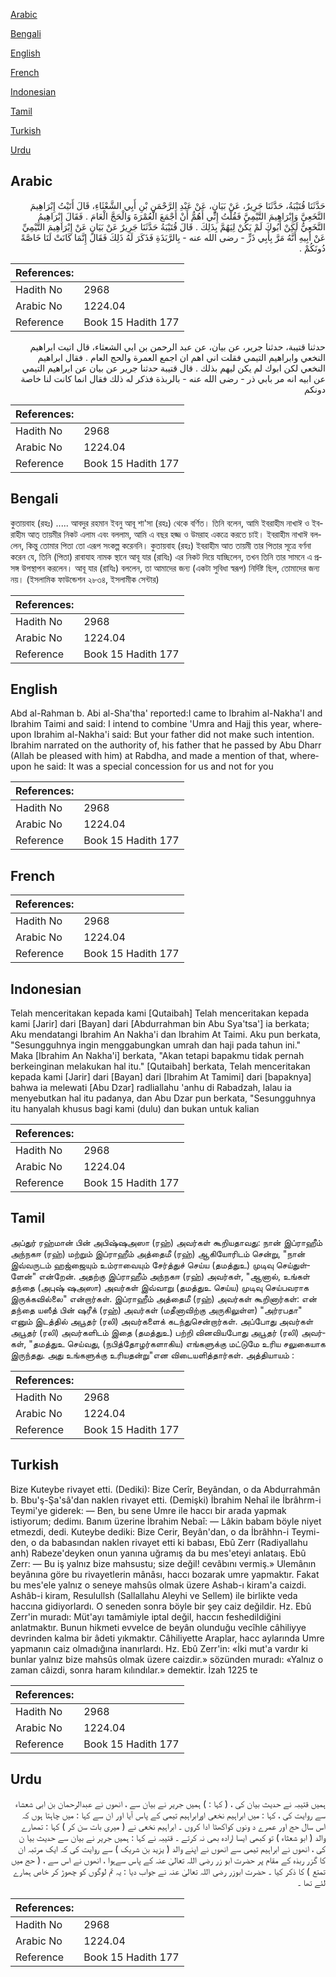 [Arabic](#arabic)

[Bengali](#bengali)

[English](#english)

[French](#french)

[Indonesian](#indonesian)

[Tamil](#tamil)

[Turkish](#turkish)

[Urdu](#urdu)

## Arabic


<div dir="rtl" lang="ar" style={{fontSize:'larger',backgroundColor:'#f8f9fa',padding:20}}>
حَدَّثَنَا قُتَيْبَةُ، حَدَّثَنَا جَرِيرٌ، عَنْ بَيَانٍ، عَنْ عَبْدِ الرَّحْمَنِ بْنِ أَبِي الشَّعْثَاءِ، قَالَ أَتَيْتُ إِبْرَاهِيمَ النَّخَعِيَّ وَإِبْرَاهِيمَ التَّيْمِيَّ فَقُلْتُ إِنِّي أَهُمُّ أَنْ أَجْمَعَ الْعُمْرَةَ وَالْحَجَّ الْعَامَ ‏.‏ فَقَالَ إِبْرَاهِيمُ النَّخَعِيُّ لَكِنْ أَبُوكَ لَمْ يَكُنْ لِيَهُمَّ بِذَلِكَ ‏.‏ قَالَ قُتَيْبَةُ حَدَّثَنَا جَرِيرٌ عَنْ بَيَانٍ عَنْ إِبْرَاهِيمَ التَّيْمِيِّ عَنْ أَبِيهِ أَنَّهُ مَرَّ بِأَبِي ذَرٍّ - رضى الله عنه - بِالرَّبَذَةِ فَذَكَرَ لَهُ ذَلِكَ فَقَالَ إِنَّمَا كَانَتْ لَنَا خَاصَّةً دُونَكُمْ ‏.‏
</div>
<div style={{backgroundColor:'#f8f9fa',padding:20, marginBottom: 10}}><table> <thead> <tr> <th>References:</th> <th></th> </tr> </thead> <tbody><tr><td>Hadith No</td><td>2968</td></tr><tr><td>Arabic No</td><td>1224.04</td></tr><tr><td>Reference</td><td>Book 15 Hadith 177</td></tr></tbody></table></div>


<div dir="rtl" lang="ar" style={{fontSize:'larger',backgroundColor:'#f8f9fa',padding:20}}>
حدثنا قتيبة، حدثنا جرير، عن بيان، عن عبد الرحمن بن ابي الشعثاء، قال اتيت ابراهيم النخعي وابراهيم التيمي فقلت اني اهم ان اجمع العمرة والحج العام . فقال ابراهيم النخعي لكن ابوك لم يكن ليهم بذلك . قال قتيبة حدثنا جرير عن بيان عن ابراهيم التيمي عن ابيه انه مر بابي ذر - رضى الله عنه - بالربذة فذكر له ذلك فقال انما كانت لنا خاصة دونكم
</div>
<div style={{backgroundColor:'#f8f9fa',padding:20, marginBottom: 10}}><table> <thead> <tr> <th>References:</th> <th></th> </tr> </thead> <tbody><tr><td>Hadith No</td><td>2968</td></tr><tr><td>Arabic No</td><td>1224.04</td></tr><tr><td>Reference</td><td>Book 15 Hadith 177</td></tr></tbody></table></div>

## Bengali


<div dir="ltr" lang="bn" style={{fontSize:'larger',backgroundColor:'#f8f9fa',padding:20}}>
কুতায়বাহ (রহঃ) ..... আবদুর রহমান ইবনু আবূ শা'সা (রহঃ) থেকে বর্ণিত। তিনি বলেন, আমি ইবরাহীম নাখাঈ ও ইবরাহীম আত্ তায়মীর নিকট এলাম এবং বললাম, আমি এ বছর হজ্জ ও উমরাহ একত্রে করতে চাই। ইবরাহীম নাখাঈ বললেন, কিন্তু তোমার পিতা তো এরূপ সংকল্প করেননি। কুতায়বাহ (রহঃ) ইবরাহীম আত তায়মী তার পিতার সূত্রে বর্ণনা করেন যে, তিনি (পিতা) রাবাযাহ নামক স্থানে আবূ যার (রাযিঃ) এর নিকট দিয়ে যাচ্ছিলেন, তখন তিনি তার সামনে এ প্রসঙ্গ উপস্থাপন করলেন। আবূ যার (রাযিঃ) বললেন, তা আমাদের জন্য (একটা সুবিধা স্বরূপ) নির্দিষ্ট ছিল, তোমাদের জন্য নয়। (ইসলামিক ফাউন্ডেশন ২৮৩৪, ইসলামীক সেন্টার)
</div>
<div style={{backgroundColor:'#f8f9fa',padding:20, marginBottom: 10}}><table> <thead> <tr> <th>References:</th> <th></th> </tr> </thead> <tbody><tr><td>Hadith No</td><td>2968</td></tr><tr><td>Arabic No</td><td>1224.04</td></tr><tr><td>Reference</td><td>Book 15 Hadith 177</td></tr></tbody></table></div>

## English


<div dir="ltr" lang="en" style={{fontSize:'larger',backgroundColor:'#f8f9fa',padding:20}}>
Abd al-Rahman b. Abi al-Sha'tha' reported:I came to Ibrahim al-Nakha'I and Ibrahim Taimi and said: I intend to combine 'Umra and Hajj this year, whereupon Ibrahim al-Nakha'i said: But your father did not make such intention. Ibrahim narrated on the authority of, his father that he passed by Abu Dharr (Allah be pleased with him) at Rabdha, and made a mention of that, whereupon he said: It was a special concession for us and not for you
</div>
<div style={{backgroundColor:'#f8f9fa',padding:20, marginBottom: 10}}><table> <thead> <tr> <th>References:</th> <th></th> </tr> </thead> <tbody><tr><td>Hadith No</td><td>2968</td></tr><tr><td>Arabic No</td><td>1224.04</td></tr><tr><td>Reference</td><td>Book 15 Hadith 177</td></tr></tbody></table></div>

## French


<div dir="ltr" lang="fr" style={{fontSize:'larger',backgroundColor:'#f8f9fa',padding:20}}>

</div>
<div style={{backgroundColor:'#f8f9fa',padding:20, marginBottom: 10}}><table> <thead> <tr> <th>References:</th> <th></th> </tr> </thead> <tbody><tr><td>Hadith No</td><td>2968</td></tr><tr><td>Arabic No</td><td>1224.04</td></tr><tr><td>Reference</td><td>Book 15 Hadith 177</td></tr></tbody></table></div>

## Indonesian


<div dir="ltr" lang="id" style={{fontSize:'larger',backgroundColor:'#f8f9fa',padding:20}}>
Telah menceritakan kepada kami [Qutaibah] Telah menceritakan kepada kami [Jarir] dari [Bayan] dari [Abdurrahman bin Abu Sya'tsa'] ia berkata; Aku mendatangi Ibrahim An Nakha'i dan Ibrahim At Taimi. Aku pun berkata, "Sesungguhnya ingin menggabungkan umrah dan haji pada tahun ini." Maka [Ibrahim An Nakha'i] berkata, "Akan tetapi bapakmu tidak pernah berkeinginan melakukan hal itu." [Qutaibah] berkata, Telah menceritakan kepada kami [Jarir] dari [Bayan] dari [Ibrahim At Tamimi] dari [bapaknya] bahwa ia melewati [Abu Dzar] radliallahu 'anhu di Rabadzah, lalau ia menyebutkan hal itu padanya, dan Abu Dzar pun berkata, "Sesungguhnya itu hanyalah khusus bagi kami (dulu) dan bukan untuk kalian
</div>
<div style={{backgroundColor:'#f8f9fa',padding:20, marginBottom: 10}}><table> <thead> <tr> <th>References:</th> <th></th> </tr> </thead> <tbody><tr><td>Hadith No</td><td>2968</td></tr><tr><td>Arabic No</td><td>1224.04</td></tr><tr><td>Reference</td><td>Book 15 Hadith 177</td></tr></tbody></table></div>

## Tamil


<div dir="ltr" lang="ta" style={{fontSize:'larger',backgroundColor:'#f8f9fa',padding:20}}>
அப்துர் ரஹ்மான் பின் அபிஷ்ஷஅஸா (ரஹ்) அவர்கள் கூறியதாவது: நான் இப்ராஹீம் அந்நகஈ (ரஹ்) மற்றும் இப்ராஹீம் அத்தைமீ (ரஹ்) ஆகியோரிடம் சென்று, "நான் இவ்வருடம் ஹஜ்ஜையும் உம்ராவையும் சேர்த்துச் செய்ய (தமத்துஉ) முடிவு செய்துள்ளேன்" என்றேன். அதற்கு இப்ராஹீம் அந்நகஈ (ரஹ்) அவர்கள், "ஆனால், உங்கள் தந்தை (அபுஷ் ஷஅஸா) அவர்கள் இவ்வாறு (தமத்துஉ செய்ய) முடிவு செய்பவராக இருக்கவில்லை" என்றார்கள். இப்ராஹீம் அத்தைமீ (ரஹ்) அவர்கள் கூறினார்கள்: என் தந்தை யஸீத் பின் ஷரீக் (ரஹ்) அவர்கள் (மதீனாவிற்கு அருகிலுள்ள) "அர்ரபதா" எனும் இடத்தில் அபூதர் (ரலி) அவர்களைக் கடந்துசென்றார்கள். அப்போது அவர்கள் அபூதர் (ரலி) அவர்களிடம் இதை (தமத்துஉ) பற்றி வினவியபோது அபூதர் (ரலி) அவர்கள், "தமத்துஉ செய்வது, (நபித்தோழர்களாகிய) எங்களுக்கு மட்டுமே உரிய சலுகையாக இருந்தது. அது உங்களுக்கு உரியதன்று"என விடையளித்தார்கள். அத்தியாயம் :
</div>
<div style={{backgroundColor:'#f8f9fa',padding:20, marginBottom: 10}}><table> <thead> <tr> <th>References:</th> <th></th> </tr> </thead> <tbody><tr><td>Hadith No</td><td>2968</td></tr><tr><td>Arabic No</td><td>1224.04</td></tr><tr><td>Reference</td><td>Book 15 Hadith 177</td></tr></tbody></table></div>

## Turkish


<div dir="ltr" lang="tr" style={{fontSize:'larger',backgroundColor:'#f8f9fa',padding:20}}>
Bize Kuteybe rivayet etti. (Dediki): Bize Cerîr, Beyândan, o da Abdurrahmân b. Bbu'ş-Şa'sâ'dan naklen rivayet etti. (Demişki) İbrahim Nehaî ile İbrâhrm-i Teymi'ye giderek: — Ben, bu sene Umre ile haccı bir arada yapmak istiyorum; dedimı. Banım üzerine İbrahim Nebaî: — Lâkin babam böyle niyet etmezdi, dedi. Kuteybe dediki: Bize Cerir, Beyân'dan, o da İbrâhhn-i Teymi-den, o da babasından naklen rivayet etti ki babası, Ebû Zerr (Radiyallahu anh) Rabeze'deyken onun yanına uğramış da bu mes'eteyi anlataış. Ebû Zerr: — Bu iş yalnız bize mahsustu; size değil! cevâbını vermiş.» Ulemânın beyânına göre bu rivayetlerin mânâsı, haccı bozarak umre yapmaktır. Fakat bu mes'ele yalnız o seneye mahsûs olmak üzere Ashab-ı kiram'a caizdi. Ashâb-i kiram, Resulullsh (Sallallahu Aleyhi ve Sellem) ile birlikte veda haccına gidiyorlardı. O seneden sonra böyle bir şey caiz değildir. Hz. Ebû Zerr'in muradı: Müt'ayı tamâmiyle iptal değil, haccın feshedildiğini anlatmaktır. Bunun hikmeti evvelce de beyân olunduğu vecîhle câhiliyye devrinden kalma bir âdeti yıkmaktır. Câhiliyette Araplar, hacc aylarında Umre yapmanın caiz olmadığına inanırlardı. Hz. Ebû Zerr'in: «İki mut'a vardır ki bunlar yalnız bize mahsûs olmak üzere caizdir.» sözünden muradı: «Yalnız o zaman câizdi, sonra haram kılındılar.» demektir. İzah 1225 te
</div>
<div style={{backgroundColor:'#f8f9fa',padding:20, marginBottom: 10}}><table> <thead> <tr> <th>References:</th> <th></th> </tr> </thead> <tbody><tr><td>Hadith No</td><td>2968</td></tr><tr><td>Arabic No</td><td>1224.04</td></tr><tr><td>Reference</td><td>Book 15 Hadith 177</td></tr></tbody></table></div>

## Urdu


<div dir="rtl" lang="ur" style={{fontSize:'larger',backgroundColor:'#f8f9fa',padding:20}}>
ہمیں قتیبہ نے حدیث بیان کی ، ( کہا : ) ہمیں جریر نے بیان سے ، انھوں نے عبدالرحمان بن ابی شعشاء سے روایت کی ، کہا : میں ابراہیم نخعی اورابراہیم تیمی کے پاس آیا اور ان سے کہا : میں چاہتا ہوں کہ اس سال حج اور عمرے د ونوں کواکھٹا ادا کروں ۔ ابراہیم نخعی نے ( میری بات سن کر ) کہا : تمھارے والد ( ابو شعثاء ) تو کبھی ایسا ارادہ بھی نہ کرتے ۔ قتیبہ نے کہا : ہمیں جریر نے بیان سے حدیث بیا ن کی ، انھوں نے ابراہیم تیمی سے انھوں نے اپنے والد ( یزید بن شریک ) سے روایت کی کہ ایک مرتبہ ان کا گزر ربذہ کے مقام پر حضرت ابو زر رضی اللہ تعالیٰ عنہ کے پاس سےہوا ، انھوں نے اس سے ، ( حج میں تمتع ) کا ذکر کیا ۔ حضرت ابوزر رضی اللہ تعالیٰ عنہ نے جواب دیا : یہ تم لوگوں کو چھوڑ کر خاص ہمارے لئے تھا ۔
</div>
<div style={{backgroundColor:'#f8f9fa',padding:20, marginBottom: 10}}><table> <thead> <tr> <th>References:</th> <th></th> </tr> </thead> <tbody><tr><td>Hadith No</td><td>2968</td></tr><tr><td>Arabic No</td><td>1224.04</td></tr><tr><td>Reference</td><td>Book 15 Hadith 177</td></tr></tbody></table></div>